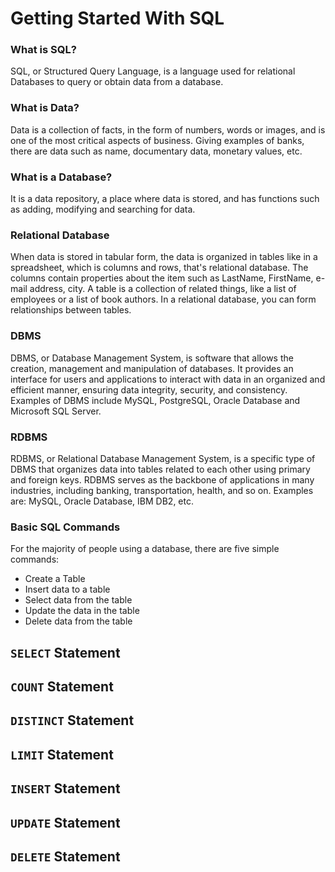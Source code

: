 # Getting Started With SQL

### What is SQL?
SQL, or Structured Query Language, is a language used for relational Databases to query or obtain data from a database.

### What is Data?
Data is a collection of facts, in the form of numbers, words or images, and is one of the most critical aspects of business. Giving examples of banks, there are data such as name, documentary data, monetary values, etc.

### What is a Database?
It is a data repository, a place where data is stored, and has functions such as adding, modifying and searching for data.

### Relational Database
When data is stored in tabular form, the data is organized in tables like in a spreadsheet, which is columns and rows, that's relational database. The columns contain properties about the item such as LastName, FirstName, e-mail address, city. A table is a collection of related things, like a list of employees or a list of book authors. In a relational database, you can form relationships between tables.

### DBMS
DBMS, or Database Management System, is software that allows the creation, management and manipulation of databases. It provides an interface for users and applications to interact with data in an organized and efficient manner, ensuring data integrity, security, and consistency. Examples of DBMS include MySQL, PostgreSQL, Oracle Database and Microsoft SQL Server.

### RDBMS
RDBMS, or Relational Database Management System, is a specific type of DBMS that organizes data into tables related to each other using primary and foreign keys. RDBMS serves as the backbone of applications in many industries, including banking, transportation, health, and so on. Examples are: MySQL, Oracle Database, IBM DB2, etc.

### Basic SQL Commands
For the majority of people using a database, there are five simple commands:
  - Create a Table
  - Insert data to a table
  - Select data from the table
  - Update the data in the table
  - Delete data from the table


## `SELECT` Statement

## `COUNT` Statement

## `DISTINCT` Statement

## `LIMIT` Statement

## `INSERT` Statement

## `UPDATE` Statement

## `DELETE` Statement
